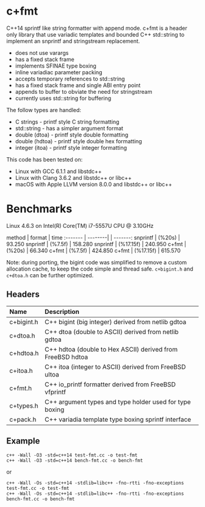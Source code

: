 # c+fmt

C++14 sprintf like string formatter with append mode.
c+fmt is a header only library that use variadic templates
and bounded C++ std::string to implement an snprintf
and stringstream replacement.

- does not use varargs
- has a fixed stack frame
- implements SFINAE type boxing
- inline variadiac parameter packing
- accepts temporary references to std::string
- has a fixed stack frame and single ABI entry point
- appends to buffer to obviate the need for stringstream
- currently uses std::string for buffering

The follow types are handled:

- C strings       - printf style C string formatting
- std::string     - has a simpler argument format
- double (dtoa)   - printf style double formatting
- double (hdtoa)  - printf style double hex formatting
- integer (itoa)  - printf style integer formatting

This code has been tested on:

- Linux with GCC 6.1.1 and libstdc++
- Linux with Clang 3.6.2 and libstdc++ or libc++
- macOS with Apple LLVM version 8.0.0 and libstdc++ or libc++

# Benchmarks

Linux 4.6.3 on Intel(R) Core(TM) i7-5557U CPU @ 3.10GHz

method    | format    | time
:-------  | --------| | -------:
snprintf  |    (%20s) |   93.250
snprintf  |   (%7.5f) |  158.280
snprintf  | (%17.15f) |  240.950
c+fmt     |    (%20s) |   66.340
c+fmt     |   (%7.5f) |  424.850
c+fmt     | (%17.15f) |  615.570

Note: during porting, the bigint code was simplified to remove
a custom allocation cache, to keep the code simple and thread
safe. `c+bigint.h` and `c+dtoa.h` can be further optimized.

## Headers

Name       | Description
:---       | :---
c+bigint.h | C++ bigint (big integer) derived from netlib gdtoa
c+dtoa.h   | C++ dtoa (double to ASCII) derived from netlib gdtoa
c+hdtoa.h  | C++ hdtoa (double to Hex ASCII) derived from FreeBSD hdtoa
c+itoa.h   | C++ itoa (integer to ASCII) derived from FreeBSD ultoa
c+fmt.h    | C++ io_printf formatter derived from FreeBSD vfprintf
c+types.h  | C++ argument types and type holder used for type boxing
c+pack.h   | C++ variadia template type boxing sprintf interface

## Example

```
c++ -Wall -O3 -std=c++14 test-fmt.cc -o test-fmt
c++ -Wall -O3 -std=c++14 bench-fmt.cc -o bench-fmt
```

or

```
c++ -Wall -Os -std=c++14 -stdlib=libc++ -fno-rtti -fno-exceptions test-fmt.cc -o test-fmt
c++ -Wall -Os -std=c++14 -stdlib=libc++ -fno-rtti -fno-exceptions bench-fmt.cc -o bench-fmt
```
